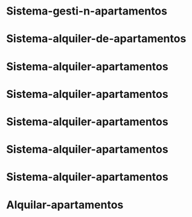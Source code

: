 # Sistema-gesti-n-apartamentos
# Sistema-alquiler-de-apartamentos
# Sistema-alquiler-apartamentos
# Sistema-alquiler-apartamentos
# Sistema-alquiler-apartamentos
# Sistema-alquiler-apartamentos
# Sistema-alquiler-apartamentos
# Alquilar-apartamentos
